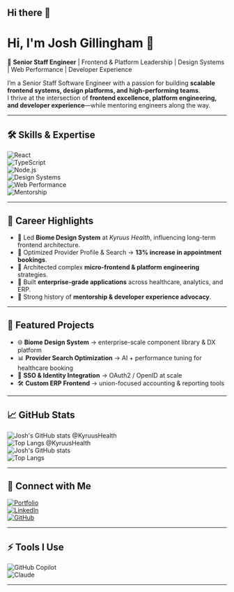 ## Hi there 👋

<!--
**joshgillingham/joshgillingham** is a ✨ _special_ ✨ repository because its `README.md` (this file) appears on your GitHub profile.

Here are some ideas to get you started:

- 🔭 I’m currently working on ...
- 🌱 I’m currently learning ...
- 👯 I’m looking to collaborate on ...
- 🤔 I’m looking for help with ...
- 💬 Ask me about ...
- 📫 How to reach me: ...
- 😄 Pronouns: ...
- ⚡ Fun fact: ...
-->


# Hi, I'm Josh Gillingham 👋  

🚀 **Senior Staff Engineer** | Frontend & Platform Leadership | Design Systems | Web Performance | Developer Experience  

I’m a Senior Staff Software Engineer with a passion for building **scalable frontend systems, design platforms, and high-performing teams**.  
I thrive at the intersection of **frontend excellence, platform engineering, and developer experience**—while mentoring engineers along the way.  

---

## 🛠️ Skills & Expertise  

![React](https://img.shields.io/badge/React-20232A?style=for-the-badge&logo=react&logoColor=61DAFB)  
![TypeScript](https://img.shields.io/badge/TypeScript-007ACC?style=for-the-badge&logo=typescript&logoColor=white)  
![Node.js](https://img.shields.io/badge/Node.js-43853D?style=for-the-badge&logo=node.js&logoColor=white)  
![Design Systems](https://img.shields.io/badge/Design%20Systems-FF6F61?style=for-the-badge&logo=figma&logoColor=white)  
![Web Performance](https://img.shields.io/badge/Web%20Performance-4285F4?style=for-the-badge&logo=googlechrome&logoColor=white)  
![Mentorship](https://img.shields.io/badge/Mentorship-4CAF50?style=for-the-badge&logo=github&logoColor=white)  

---

## 📌 Career Highlights  

- 🔹 Led **Biome Design System** at *Kyruus Health*, influencing long-term frontend architecture.  
- 🔹 Optimized Provider Profile & Search → **13% increase in appointment bookings**.  
- 🔹 Architected complex **micro-frontend & platform engineering** strategies.  
- 🔹 Built **enterprise-grade applications** across healthcare, analytics, and ERP.  
- 🔹 Strong history of **mentorship & developer experience advocacy**.  

---

## 📂 Featured Projects  

- 🌐 **Biome Design System** → enterprise-scale component library & DX platform  
- 📊 **Provider Search Optimization** → AI + performance tuning for healthcare booking  
- 🔐 **SSO & Identity Integration** → OAuth2 / OpenID at scale  
- 🛠️ **Custom ERP Frontend** → union-focused accounting & reporting tools  

---

## 📈 GitHub Stats  

![Josh's GitHub stats @KyruusHealth](https://github-readme-stats.vercel.app/api?username=joshgillingham-kyruus&show_icons=true&theme=radical)  
![Top Langs @KyruusHealth](https://github-readme-stats.vercel.app/api/top-langs/?username=joshgillingham-kyruus&layout=compact&theme=radical)  
![Josh's GitHub stats](https://github-readme-stats.vercel.app/api?username=joshgillingham&show_icons=true&theme=radical)  
![Top Langs](https://github-readme-stats.vercel.app/api/top-langs/?username=joshgillingham&layout=compact&theme=radical)  

---

## 🤝 Connect with Me  

[![Portfolio](https://img.shields.io/badge/Portfolio-joshgillingham.com-0A0A0A?style=for-the-badge&logo=firefox&logoColor=white)](http://joshgillingham.com)  
[![LinkedIn](https://img.shields.io/badge/LinkedIn-Josh%20Gillingham-blue?style=for-the-badge&logo=linkedin)](https://www.linkedin.com/in/joshgillingham)  
[![GitHub](https://img.shields.io/badge/GitHub-joshgillingham-181717?style=for-the-badge&logo=github)](https://github.com/joshgillingham)  

---

## ⚡ Tools I Use  

![GitHub Copilot](https://img.shields.io/badge/GitHub%20Copilot-000000?style=for-the-badge&logo=githubcopilot&logoColor=white)  
![Claude](https://img.shields.io/badge/Claude%20AI-101010?style=for-the-badge&logo=anthropic&logoColor=white)  

---

